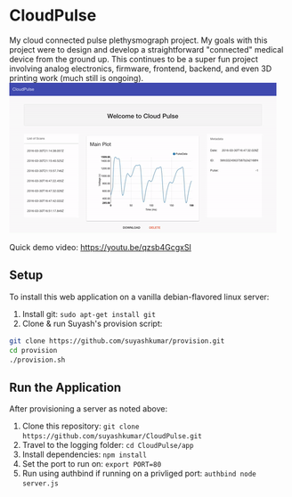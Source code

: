 # CloudPulse

My cloud connected pulse plethysmograph project. My goals with this project were to design and develop a straightforward "connected" medical device from the ground up. This continues to be a super fun project involving analog electronics, firmware, frontend, backend, and even 3D printing work (much still is ongoing).
![CloudPulse App Demo](images/demo-2.gif)

Quick demo video: https://youtu.be/qzsb4GcgxSI

## Setup
To install this web application on a vanilla debian-flavored linux server:
  1. Install git: ```sudo apt-get install git```
  2. Clone & run Suyash's provision script: 
  
  ```bash
  git clone https://github.com/suyashkumar/provision.git
  cd provision
  ./provision.sh
  ```

## Run the Application
After provisioning a server as noted above:
  1. Clone this repository: `git clone https://github.com/suyashkumar/CloudPulse.git`
  2. Travel to the logging folder: `cd CloudPulse/app`
  3. Install dependencies: `npm install`
  4. Set the port to run on: `export PORT=80`
  5. Run using authbind if running on a privliged port: `authbind node server.js`



